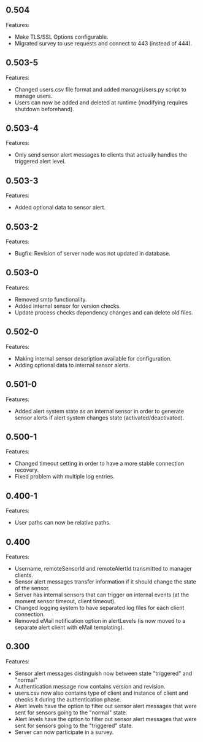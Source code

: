 ## 0.504

Features:

* Make TLS/SSL Options configurable.
* Migrated survey to use requests and connect to 443 (instead of 444).

## 0.503-5

Features:

* Changed users.csv file format and added manageUsers.py script to manage users.
* Users can now be added and deleted at runtime (modifying requires shutdown beforehand).

## 0.503-4

Features:

* Only send sensor alert messages to clients that actually handles the triggered alert level.

## 0.503-3

Features:

* Added optional data to sensor alert.

## 0.503-2

Features:

* Bugfix: Revision of server node was not updated in database.

## 0.503-0

Features:

* Removed smtp functionality.
* Added internal sensor for version checks.
* Update process checks dependency changes and can delete old files.

## 0.502-0

Features:

* Making internal sensor description available for configuration.
* Adding optional data to internal sensor alerts.

## 0.501-0

Features:

* Added alert system state as an internal sensor in order to generate sensor alerts if alert system changes state (activated/deactivated).


## 0.500-1

Features:

* Changed timeout setting in order to have a more stable connection recovery.
* Fixed problem with multiple log entries.


## 0.400-1

Features:

* User paths can now be relative paths.


## 0.400

Features:

* Username, remoteSensorId and remoteAlertId transmitted to manager clients.
* Sensor alert messages transfer information if it should change the state of the sensor.
* Server has internal sensors that can trigger on internal events (at the moment sensor timeout, client timeout).
* Changed logging system to have separated log files for each client connection.
* Removed eMail notification option in alertLevels (is now moved to a separate alert client with eMail templating).


## 0.300

Features:

* Sensor alert messages distinguish now between state "triggered" and "normal"
* Authentication message now contains version and revision.
* users.csv now also contains type of client and instance of client and checks it during the authentication phase.
* Alert levels have the option to filter out sensor alert messages that were sent for sensors going to the "normal" state.
* Alert levels have the option to filter out sensor alert messages that were sent for sensors going to the "triggered" state.
* Server can now participate in a survey.